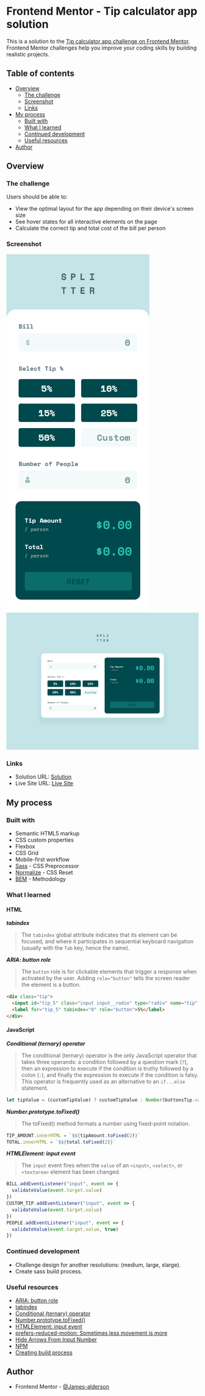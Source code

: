 # Frontend Mentor - Tip calculator app solution

This is a solution to the [Tip calculator app challenge on Frontend Mentor](https://www.frontendmentor.io/challenges/tip-calculator-app-ugJNGbJUX). Frontend Mentor challenges help you improve your coding skills by building realistic projects.

## Table of contents

- [Overview](#overview)
  - [The challenge](#the-challenge)
  - [Screenshot](#screenshot)
  - [Links](#links)
- [My process](#my-process)
  - [Built with](#built-with)
  - [What I learned](#what-i-learned)
  - [Continued development](#continued-development)
  - [Useful resources](#useful-resources)
- [Author](#author)

## Overview

### The challenge

Users should be able to:

- View the optimal layout for the app depending on their device's screen size
- See hover states for all interactive elements on the page
- Calculate the correct tip and total cost of the bill per person

### Screenshot

![](./assets/screenshots/mobile-design.png)
![](./assets/screenshots/desktop-design.png)

### Links

- Solution URL: [Solution](https://www.frontendmentor.io/solutions/tip-calculator-app-RyykQrZAoh)
- Live Site URL: [Live Site](https://james-alderson.github.io/Frontend-Mentor/Solutions/11-Tip-calculator-app/index.html)

## My process

### Built with

- Semantic HTML5 markup
- CSS custom properties
- Flexbox
- CSS Grid
- Mobile-first workflow
- [Sass](https://sass-lang.com/) - CSS Preprocessor
- [Normalize](https://necolas.github.io/normalize.css/) - CSS Reset
- [BEM](https://en.bem.info/methodology/) - Methodology

### What I learned

#### HTML

***tabindex***

> The `tabindex` global attribute indicates that its element can be focused, and where it participates in sequential keyboard navigation (usually with the `Tab` key, hence the name).

***ARIA: button role***

> The `button` role is for clickable elements that trigger a response when activated by the user. Adding `role="button"` tells the screen reader the element is a button.

```html
<div class="tip">
  <input id="tip_5" class="input input__radio" type="radio" name="tip" value="5">
  <label for="tip_5" tabindex="0" role="button">5%</label>
</div>
```
#### JavaScript

***Conditional (ternary) operator***

> The conditional (ternary) operator is the only JavaScript operator that takes three operands: a condition followed by a question mark (`?`), then an expression to execute if the condition is truthy followed by a colon (`:`), and finally the expression to execute if the condition is falsy. This operator is frequently used as an alternative to an `if...else` statement. 

```js
let tipValue = (customTipValue) ? customTipValue : Number(buttonsTip.value)
```
***Number.prototype.toFixed()***

>  The toFixed() method formats a number using fixed-point notation. 

```js
TIP_AMOUNT.innerHTML = `$${tipAmount.toFixed(2)}`
TOTAL.innerHTML = `$${total.toFixed(2)}`
```

***HTMLElement: input event***

> The `input` event fires when the `value` of an `<input>`, `<select>`, or `<textarea>` element has been changed.

```js
BILL.addEventListener("input", event => {
  validateValue(event.target.value)
})
CUSTOM_TIP.addEventListener("input", event => {
  validateValue(event.target.value)
})
PEOPLE.addEventListener("input", event => {
  validateValue(event.target.value, true)
})
```

### Continued development
- Challenge design for another resolutions: (medium, large, xlarge).
- Create sass build process.

### Useful resources

- [ARIA: button role](https://developer.mozilla.org/en-US/docs/Web/Accessibility/ARIA/Roles/button_role)
- [tabindex](https://developer.mozilla.org/en-US/docs/Web/HTML/Global_attributes/tabindex)
- [Conditional (ternary) operator](https://developer.mozilla.org/en-US/docs/Web/JavaScript/Reference/Operators/Conditional_Operator)
- [Number.prototype.toFixed()](https://developer.mozilla.org/en-US/docs/Web/JavaScript/Reference/Global_Objects/Number/toFixed)
- [HTMLElement: input event](https://developer.mozilla.org/en-US/docs/Web/API/HTMLElement/input_event)
- [prefers-reduced-motion: Sometimes less movement is more](https://web.dev/prefers-reduced-motion/)
- [Hide Arrows From Input Number](https://www.w3schools.com/howto/howto_css_hide_arrow_number.asp)
- [NPM](https://www.youtube.com/watch?v=jHDhaSSKmB0)
- [Creating build process](https://dev.to/heytulsiprasad/make-your-css-production-ready-by-creating-a-build-process-1do8)

## Author

- Frontend Mentor - [@James-alderson](https://www.frontendmentor.io/profile/James-alderson)
